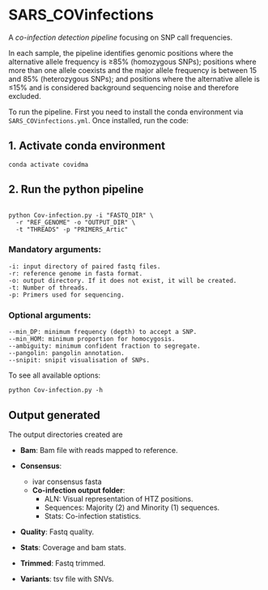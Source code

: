 # SARS_COVinfections

A *co-infection detection pipeline* focusing on SNP call frequencies. 

In each sample, the pipeline identifies genomic positions where the alternative allele frequency is ≥85% (homozygous SNPs); positions where more than one allele coexists and the major allele frequency is between 15 and 85% (heterozygous SNPs); and positions where the alternative allele is ≤15% and is considered background sequencing noise and therefore excluded.

To run the pipeline. First you need to install the conda environment via `SARS_COVinfections.yml`. Once installed, run the code:

## 1. Activate conda environment

```{bash, eval=FALSE}
conda activate covidma
```

## 2. Run the python pipeline

```

python Cov-infection.py -i "FASTQ_DIR" \
  -r "REF_GENOME" -o "OUTPUT_DIR" \
  -t "THREADS" -p "PRIMERS_Artic"
```

### Mandatory arguments:

```
-i: input directory of paired fastq files.
-r: reference genome in fasta format.
-o: output directory. If it does not exist, it will be created.
-t: Number of threads.
-p: Primers used for sequencing.
```


### Optional arguments:

```
--min_DP: minimum frequency (depth) to accept a SNP.
--min_HOM: minimum proportion for homocygosis.
--ambiguity: minimum confident fraction to segregate.
--pangolin: pangolin annotation.
--snipit: snipit visualisation of SNPs.
```
To see all available options:

```
python Cov-infection.py -h
```

## Output generated

The output directories created are

* **Bam**: Bam file with reads mapped to reference.

* **Consensus**: 
  * ivar consensus fasta
  * **Co-infection output folder**: 
    * ALN: Visual representation of HTZ positions.
    * Sequences: Majority (2) and Minority (1) sequences.
    * Stats: Co-infection statistics.

* **Quality**: Fastq quality.

* **Stats**: Coverage and bam stats.

* **Trimmed**: Fastq trimmed.

* **Variants**: tsv file with SNVs.
